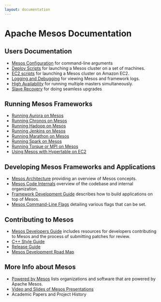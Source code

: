 ```yaml
---
layout: documentation
---
```


# Apache Mesos Documentation

## Users Documentation

* [Mesos Configuration](configuration) for command-line arguments
* [Deploy Scripts](deploy-scripts) for launching a Mesos cluster on a set of machines.
* [EC2 scripts](ec2-scripts) for launching a Mesos cluster on Amazon EC2.
* [Logging and Debugging](logging-and-debugging) for viewing Mesos and framework logs.
* [High Availability](high-availability) for running multiple masters simultaneously.
* [Slave Recovery](slave-recovery) for doing seamless upgrades

## Running Mesos Frameworks

* [Running Aurora on Mesos](https://github.com/apache/incubator-aurora/tree/master/docs)
* [Running Chronos on Mesos](https://github.com/airbnb/chronos)
* [Running Hadoop on Mesos](https://github.com/mesos/hadoop)
* [Running Jenkins on Mesos](https://github.com/jenkinsci/mesos-plugin)
* [Running Marathon on Mesos](https://github.com/mesosphere/marathon)
* [Running Spark on Mesos](http://spark.incubator.apache.org/docs/latest/running-on-mesos.html)
* [Running Torque or MPI on Mesos](running-torque-or-mpi-on-mesos)
* [Using Mesos with Hypertable on EC2](https://code.google.com/p/hypertable/wiki/Mesos)

## Developing Mesos Frameworks and Applications

* [Mesos Architecture](mesos-architecture) providing an overview of Mesos concepts.
* [Mesos Code Internals](mesos-code-internals) overview of the codebase and internal organization.
* [Framework Development Guide](app-framework-development-guide) describes how to build applications on top of Mesos.
* [Mesos Command-Line Flags](configuration) detailing various flags that can be set.

## Contributing to Mesos

* [Mesos Developers Guide](mesos-developers-guide) includes resources for developers contributing to Mesos and the process of submitting patches for review.
* [C++ Style Guide](mesos-c++-style-guide)
* [Release Guide](release-guide)
* [Mesos Development Road Map](mesos-roadmap)

## More Info about Mesos

* [Powered by Mesos](powered-by-mesos) lists organizations and software that are powered by Apache Mesos.
* [Video and Slides of Mesos Presentations](mesos-presentations)
* Academic Papers and Project History
